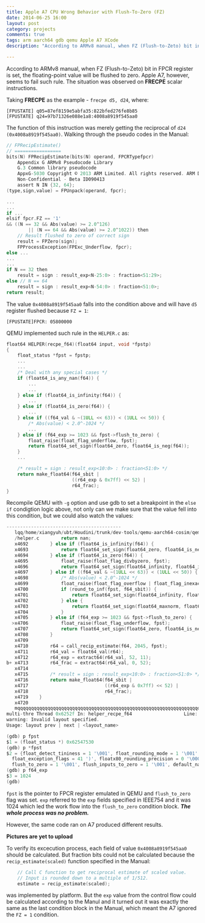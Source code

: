 ```yaml
---
title: Apple A7 CPU Wrong Behavior with Flush-To-Zero (FZ)
date: 2014-06-25 16:00
layout: post
category: projects
comments: true
tags: arm aarch64 gdb qemu Apple A7 XCode
description: "According to ARMv8 manual, when FZ (Flush-to-Zeto) bit in FPCR register iset, the floating-point value will be flushed to zero. Apple A7, however, seems to fail such rule." 

---
```


According to ARMv8 manual, when FZ (Flush-to-Zeto) bit in FPCR register is set, the floating-point value will be flushed to zero. Apple A7, however, seems to fail such rule. The situation was observed on **FRECPE** scalar instructions.

Taking **FRECPE** as the example - `frecpe d5, d24`, where:

    [FPUSTATE] q05=87ef8159e5abfa35:822bfed276fe8b85
    [FPUSTATE] q24=97b71326e088e1a8:4008a8919f545aa0

The function of this instruction was merely getting the reciprocal of `d24 (0x4008a8919f545aa0)`. Walking through the pseudo codes in the Manual:

```c
// FPRecipEstimate()
// =================
bits(N) FPRecipEstimate(bits(N) operand, FPCRTypefpcr)
    Appendix G ARMv8 Pseudocode Library 
    G.3 Common library pseudocode
    AppxG-5030 Copyright © 2013 ARM Limited. All rights reserved. ARM DDI 0487A.a
    Non-Confidential - Beta ID090413
    assert N IN {32, 64};
(type,sign,value) = FPUnpack(operand, fpcr);

...
...
if ...
elsif fpcr.FZ == '1'
&& ((N == 32 && Abs(value) >= 2.0^126)
        || (N == 64 && Abs(value) >= 2.0^1022)) then
    // Result flushed to zero of correct sign
    result = FPZero(sign);
    FPProcessException(FPExc_Underflow, fpcr);
else ...
...
...
if N == 32 then
    result = sign : result_exp<N-25:0> : fraction<51:29>;
else // N == 64
    result = sign : result_exp<N-54:0> : fraction<51:0>;
return result;
```

The value `0x4008a8919f545aa0` falls into the condition above and will have `d5` register flushed because `FZ = 1`:

    [FPUSTATE]FPCR: 05800000

QEMU implemented such rule in the `HELPER.c` as:

```c
float64 HELPER(recpe_f64)(float64 input, void *fpstp)
{
    float_status *fpst = fpstp;
    ...
    ...
    /* Deal with any special cases */
    if (float64_is_any_nan(f64)) {
        ...
        ...   
    } else if (float64_is_infinity(f64)) {
        ...
    } else if (float64_is_zero(f64)) {
        ...
    } else if ((f64_val & ~(1ULL << 63)) < (1ULL << 50)) {
        /* Abs(value) < 2.0^-1024 */
        ...
    } else if (f64_exp >= 1023 && fpst->flush_to_zero) {
        float_raise(float_flag_underflow, fpst);
        return float64_set_sign(float64_zero, float64_is_neg(f64));
    }
    ...

    /* result = sign : result_exp<10:0> : fraction<51:0> */
    return make_float64(f64_sbit |
                        ((r64_exp & 0x7ff) << 52) |
                        r64_frac);
}
```

Recompile QEMU with `-g` option and use gdb to set a breakpoint in the `else if` condigtion logic above, not only can we make sure that the value fell into this condition, but we could also watch the values:

```c
------------------------------------------
   lqq/home/xiangyuh/ubt/Houdini/trunk/dev-tools/qemu-aarch64-cosim/qemu-aarch64/target-arm
   /helper.c        return nan;                                                           x
   x4692        } else if (float64_is_infinity(f64)) {                                    x
   x4693            return float64_set_sign(float64_zero, float64_is_neg(f64));           x
   x4694        } else if (float64_is_zero(f64)) {                                        x
   x4695            float_raise(float_flag_divbyzero, fpst);                              x
   x4696            return float64_set_sign(float64_infinity, float64_is_neg(f64));       x
   x4697        } else if ((f64_val & ~(1ULL << 63)) < (1ULL << 50)) {                    x
   x4698            /* Abs(value) < 2.0^-1024 */                                          x
   x4699            float_raise(float_flag_overflow | float_flag_inexact, fpst);          x
   x4700            if (round_to_inf(fpst, f64_sbit)) {                                   x
   x4701                return float64_set_sign(float64_infinity, float64_is_neg(f64));   x
   x4702            } else {                                                              x
   x4703                return float64_set_sign(float64_maxnorm, float64_is_neg(f64));    x
   x4704            }                                                                     x
   x4705        } else if (f64_exp >= 1023 && fpst->flush_to_zero) {                      x
  >x4706            float_raise(float_flag_underflow, fpst);                              x
   x4707            return float64_set_sign(float64_zero, float64_is_neg(f64));           x
   x4708        }                                                                         x
   x4709                                                                                  x
   x4710        r64 = call_recip_estimate(f64, 2045, fpst);                               x
   x4711        r64_val = float64_val(r64);                                               x
   x4712        r64_exp = extract64(r64_val, 52, 11);                                     x
b+ x4713        r64_frac = extract64(r64_val, 0, 52);                                     x
   x4714                                                                                  x
   x4715        /* result = sign : result_exp<10:0> : fraction<51:0> */                   x
   x4716        return make_float64(f64_sbit |                                            x
   x4717                            ((r64_exp & 0x7ff) << 52) |                           x
   x4718                            r64_frac);                                            x
   x4719    }                                                                             x
   x4720                                                                                  x
   mqqqqqqqqqqqqqqqqqqqqqqqqqqqqqqqqqqqqqqqqqqqqqqqqqqqqqqqqqqqqqqqqqqqqqqqqqqqqqqqqqqqqqqj
multi-thre Thread 0x6252f In: helper_recpe_f64                   Line: 4706 PC: 0x6007d6f0
warning: Invalid layout specified.
Usage: layout prev | next | <layout_name>

(gdb) p fpst
$1 = (float_status *) 0x62547530
(gdb) p *fpst
$2 = {float_detect_tininess = 1 '\001', float_rounding_mode = 1 '\001',
  float_exception_flags = 41 ')', floatx80_rounding_precision = 0 '\000',
  flush_to_zero = 1 '\001', flush_inputs_to_zero = 1 '\001', default_nan_mode = 0 '\000'}
(gdb) p f64_exp
$3 = 1024
(gdb)
```

`fpst` is the pointer to FPCR register emulated in QEMU and `flush_to_zero` flag was set. `exp` referred to the `exp` fields specified in IEEE754 and it was 1024 which led the work flow into the `flush_to_zero` condition block. ***The whole process was no problem.***

However, the same code ran on A7 produced different results. 

**Pictures are yet to upload**

To verify its excecution process, each field of value `0x4008a8919f545aa0` should be calculated. But fraction bits could not be calculated because the `recip_estimate(scaled)` function specified in the Manual:

```c
    // Call C function to get reciprocal estimate of scaled value.
    // Input is rounded down to a multiple of 1/512.
    estimate = recip_estimate(scaled);
```

was implemented by platform. But the `exp` value from the control flow could be calculated according to the Manul and it turned out it was exactly the same as the last condition block in the Manual, which meant the A7 ignored the `FZ = 1` condition.

<br />

